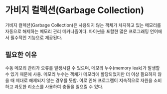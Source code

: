 # 가비지 컬렉션(Garbage Collection)
가비지 컬렉션(Garbage Collection)은 사용되지 않는 객체가 차지하고 있는 메모리를 자동으로 해제하는 메모리 관리 메커니즘이다. 파이썬을 포함한 많은 프로그래밍 언어에서 필수적인 기능으로 제공된다.

## 필요한 이유
수동 메모리 관리가 오류를 발생시킬 수 있으며, 메모리 누수(memory leak)가 발생할 수 있기 때문에 사용. 메모리 누수는 객체가 메모리에 할당되었지만 더 이상 필요하지 않을 때 제대로 해제되지 않는 경우를 뜻함. 이로 인해 프로그램이 지속적으로 자원을 소비하고 과도한 리소스를 사용하여 충돌을 일으킬 수 있다.